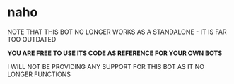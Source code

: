 # naho
NOTE THAT THIS BOT NO LONGER WORKS AS A STANDALONE - IT IS FAR TOO OUTDATED

**YOU ARE FREE TO USE ITS CODE AS REFERENCE FOR YOUR OWN BOTS**

I WILL NOT BE PROVIDING ANY SUPPORT FOR THIS BOT AS IT NO LONGER FUNCTIONS
